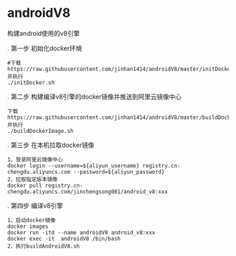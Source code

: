 # androidV8

构建android使用的v8引擎

. 第一步 初始化docker环境

```
#下载https://raw.githubusercontent.com/jinhan1414/androidV8/master/initDocker.sh并执行
./initDocker.sh
```

. 第二步 构建编译v8引擎的docker镜像并推送到阿里云镜像中心

```
下载https://raw.githubusercontent.com/jinhan1414/androidV8/master/buildDockerImage.sh并执行
./buildDockerImage.sh
```

. 第三步 在本机拉取docker镜像

```
1、登录阿里云镜像中心
docker login --username=${aliyun_username} registry.cn-chengdu.aliyuncs.com --password=${aliyun_password}
2、拉取指定版本镜像
docker pull registry.cn-chengdu.aliyuncs.com/jinchengsong001/android_v8:xxx
```
. 第四步 编译v8引擎
```
1、启动docker镜像
docker images
docker run -itd --name androidV8 android_v8:xxx
docker exec -it  androidV8 /bin/bash
2、执行buildAndroidV8.sh
```
